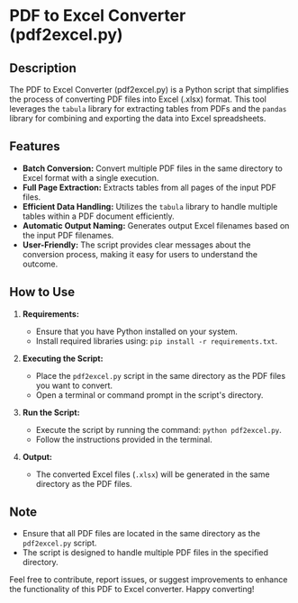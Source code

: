 # PDF to Excel Converter (pdf2excel.py)

## Description
The PDF to Excel Converter (pdf2excel.py) is a Python script that simplifies the process of converting PDF files into Excel (.xlsx) format. This tool leverages the `tabula` library for extracting tables from PDFs and the `pandas` library for combining and exporting the data into Excel spreadsheets.

## Features
- **Batch Conversion:** Convert multiple PDF files in the same directory to Excel format with a single execution.
- **Full Page Extraction:** Extracts tables from all pages of the input PDF files.
- **Efficient Data Handling:** Utilizes the `tabula` library to handle multiple tables within a PDF document efficiently.
- **Automatic Output Naming:** Generates output Excel filenames based on the input PDF filenames.
- **User-Friendly:** The script provides clear messages about the conversion process, making it easy for users to understand the outcome.

## How to Use
1. **Requirements:**
   - Ensure that you have Python installed on your system.
   - Install required libraries using: `pip install -r requirements.txt`.

2. **Executing the Script:**
   - Place the `pdf2excel.py` script in the same directory as the PDF files you want to convert.
   - Open a terminal or command prompt in the script's directory.

3. **Run the Script:**
   - Execute the script by running the command: `python pdf2excel.py`.
   - Follow the instructions provided in the terminal.

4. **Output:**
   - The converted Excel files (`.xlsx`) will be generated in the same directory as the PDF files.

## Note
- Ensure that all PDF files are located in the same directory as the `pdf2excel.py` script.
- The script is designed to handle multiple PDF files in the specified directory.

Feel free to contribute, report issues, or suggest improvements to enhance the functionality of this PDF to Excel converter. Happy converting!
